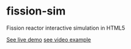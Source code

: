 # fission-sim
Fission reactor interactive simulation in HTML5 

[See live demo](http://kcdodd.github.io/fission-sim/reactor.html)
[see video example](http://kcdodd.github.io/fission-sim/reactor.mp4)
